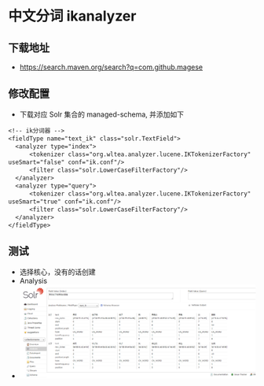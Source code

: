 # 中文分词 ikanalyzer

## 下载地址

- https://search.maven.org/search?q=com.github.magese

## 修改配置

- 下载对应 Solr 集合的 managed-schema, 并添加如下

```
<!-- ik分词器 -->
<fieldType name="text_ik" class="solr.TextField">
  <analyzer type="index">
      <tokenizer class="org.wltea.analyzer.lucene.IKTokenizerFactory" useSmart="false" conf="ik.conf"/>
      <filter class="solr.LowerCaseFilterFactory"/>
  </analyzer>
  <analyzer type="query">
      <tokenizer class="org.wltea.analyzer.lucene.IKTokenizerFactory" useSmart="true" conf="ik.conf"/>
      <filter class="solr.LowerCaseFilterFactory"/>
  </analyzer>
</fieldType>
```

## 测试

- 选择核心，没有的话创建
- Analysis
- ![test_ik](./pic/ik_test.png)
